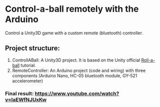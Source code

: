 # Control-a-ball remotely with the Arduino

Control a Unity3D game with a custom remote (bluetooth) controller.

## Project structure:

1. ControllABall: A Unity3D project. It is based on the Unity official [Roll-a-ball](https://learn.unity.com/project/roll-a-ball-tutorial) tutorial.
2. RemoteController: An Arduino project (code and wiring) with three components (Arduino Nano, HC-05 bluetooth module, GY-521 accelerometer)

### Final result: https://www.youtube.com/watch?v=laEWfNJUxKw
